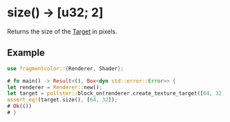 # size() -> [u32; 2]

Returns the size of the [Target](https://fragmentcolor.org/api/target) in pixels.

## Example

```rust
use fragmentcolor::{Renderer, Shader};

# fn main() -> Result<(), Box<dyn std::error::Error>> {
let renderer = Renderer::new();
let target = pollster::block_on(renderer.create_texture_target([64, 32]))?;
assert_eq!(target.size(), [64, 32]);
# Ok(())
# }
```
